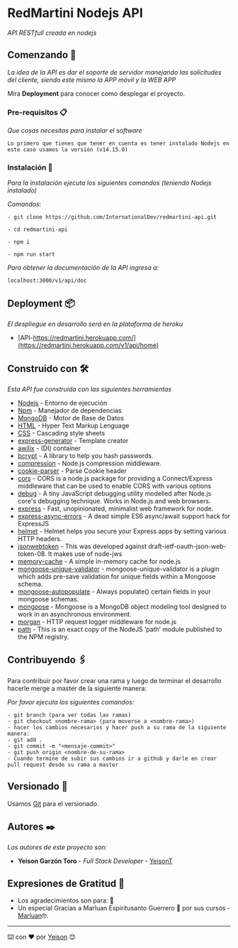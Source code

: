 # RedMartini Nodejs API

_API RESTfull creada en nodejs_

## Comenzando 🚀

_La idea de la API es dar el soporte de servidor manejando las solicitudes del cliente, siendo este mismo la APP móvil y la WEB APP_

Mira **Deployment** para conocer como desplegar el proyecto.


### Pre-requisitos 📋

_Que cosas necesitas para instalar el software_

```
Lo primero que tienes que tener en cuenta es tener instalado Nodejs en este caso usamos la versión (v14.15.0)
```

### Instalación 🔧

_Para la instalación ejecuta los siguientes comandos (teniendo Nodejs instalado)_

_Comandos:_

```
- git clone https://github.com/InternationalDev/redmartini-api.git

- cd redmartini-api 

- npm i

- npm run start

```


_Para obtener la documentación de la API ingresa a:_

```
localhost:3000/v1/api/doc
```

## Deployment 📦

_El despliegue en desarrollo será en la plataforma de heroku_


* [API-https://redmartini.herokuapp.com/](https://redmartini.herokuapp.com/v1/api/home)


## Construido con 🛠️

_Esta API fue construida con las siguientes herramientas_

* [Nodejs](https://nodejs.org/es/) - Entorno de ejecución
* [Npm](https://www.npmjs.com/) - Manejador de dependencias
* [MongoDB](https://www.mongodb.com/) - Motor de Base de Datos
* [HTML](https://www.w3schools.com/html/) - Hyper Text Markup Lenguage
* [CSS](https://rometools.github.io/rome/) - Cascading style sheets
* [express-generator](https://www.npmjs.com/package/express-generator) - Template creator
* [awilix](https://www.npmjs.com/package/awilix) - (DI) container
* [bcrypt](https://www.npmjs.com/package/bcrypt) - A library to help you hash passwords.
* [compression](https://www.npmjs.com/package/compression) - Node.js compression middleware.
* [cookie-parser](https://www.npmjs.com/package/cookie-parser) - Parse Cookie header 
* [cors](https://www.npmjs.com/package/cors) - CORS is a node.js package for providing a Connect/Express middleware that can be used to enable CORS with various options
* [debug](https://www.npmjs.com/package/debug) - A tiny JavaScript debugging utility modelled after Node.js core's debugging technique. Works in Node.js and web browsers.
* [express](https://www.npmjs.com/package/express) - Fast, unopinionated, minimalist web framework for node.
* [express-async-errors](https://www.npmjs.com/package/express-async-errors) - A dead simple ES6 async/await support hack for ExpressJS
* [helmet](https://www.npmjs.com/package/helmet) - Helmet helps you secure your Express apps by setting various HTTP headers. 
* [jsonwebtoken](https://www.npmjs.com/package/jsonwebtoken) - This was developed against draft-ietf-oauth-json-web-token-08. It makes use of node-jws
* [memory-cache](https://www.npmjs.com/package/memory-cache) - A simple in-memory cache for node.js
* [mongoose-unique-validator](https://www.npmjs.com/package/mongoose-unique-validator) - mongoose-unique-validator is a plugin which adds pre-save validation for unique fields within a Mongoose schema.
* [mongoose-autopopulate](https://www.npmjs.com/package/mongoose-autopopulate) - Always populate() certain fields in your mongoose schemas.
* [mongoose](https://www.npmjs.com/package/mongoose) - Mongoose is a MongoDB object modeling tool designed to work in an asynchronous environment.
* [morgan](https://www.npmjs.com/package/morgan) - HTTP request logger middleware for node.js
* [path](https://www.npmjs.com/package/path) - This is an exact copy of the NodeJS ’path’ module published to the NPM registry.


## Contribuyendo 🖇️

Para contribuir por favor crear una rama y luego de terminar el desarrollo hacerle merge a master de la siguiente manera:

_Por favor ejecuta los siguientes comandos:_
```
- git branch (para ver todas las ramas)
- git checkout <nombre-rama> (para moverse a <nombre-rama>)
- hacer los cambios necesarios y hacer push a su rama de la siguiente manera:
- git add .
- git commit -m "<mensaje-commit>"
- git push origin <nombre-de-su-rama>
- Cuando termine de subir sus cambios ir a github y darle en crear pull request desde su rama a master
```

## Versionado 📌

Usamos [Git](https://git-scm.com/) para el versionado.

## Autores ✒️

_Los autores de este proyecto son:_


* **Yeison Garzón Toro** - *Full Stack Developer* - [YeisonT](https://github.com/Toxiicsab)

## Expresiones de Gratitud 🎁

* Los agradecimientos son para: 📢
* Un especial Gracias a Marluan Espiritusanto Guerrero 🍺 por sus cursos - [Marluan](https://www.youtube.com/channel/UC2Zht9BZp3QD1jejyYpWz4w)🤓.



---
⌨️ con ❤️ por [Yeison](https://github.com/Toxiicsab) 😊
